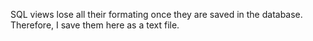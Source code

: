 SQL views lose all their formating once they are saved in the database.
Therefore, I save them here as a text file. 


